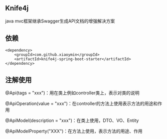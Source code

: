 ## Knife4j

java mvc框架继承Swagger生成API文档的增强解决方案

## 依赖

```
<dependency>
    <groupId>com.github.xiaoymin</groupId>
    <artifactId>knife4j-spring-boot-starter</artifactId>
</dependency>
```

## 注解使用

@Api(tags = "xxx")：用在类上例如controller类上，表示对类的说明

@ApiOperation(value = "xxx")：在controller的方法上使用表示方法的用途和作用

@ApiModel(description = "xxx")：在类上使用，DTO、VO、Entity

@ApiModelProperty("XXX")：在方法上使用，表示方法的用途、作用